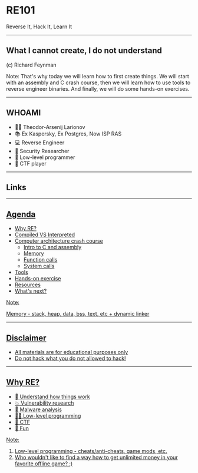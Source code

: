<!-- .slide: data-background-gradient="radial-gradient(#283b95, #17b2c3)" -->

# RE101

Reverse It, Hack It, Learn It

---

## What I cannot create, I do not understand

(c) Richard Feynman

Note: That's why today we will learn how to first create things. We will start with an assembly and C crash course, then we will learn how to use tools to reverse engineer binaries. And finally, we will do some hands-on exercises.

---

## WHOAMI

* 🐱‍💻 Theodor-Arsenij Larionov
* 📚 Ex Kaspersky, Ex Postgres, Now ISP RAS
* 💻 Reverse Engineer
* 🦾 Security Researcher
* 🧪 Low-level programmer
* 🚩 CTF player

---

## Links

<!-- Bruh, I'm not a designer -->
<div id="social-media" style="display: flex; flex-direction: column; align-items: left; position: absolute; top: 105%; right: 37%">
 <div style="display: flex; align-items: center; margin-bottom: 5px;">
  <img src="assets/logos/lightning.png" style="height: 1.5em; width: 1.5em; margin-right: 32px;"
   alt="Pwn-Report" />
  <span style="vertical-align: middle;"><a href="https://pwn.report">pwn.report</a></span>
 </div>
 <div style="display: flex; align-items: center; margin-bottom: 5px;">
  <img src="assets/logos/telegram.png" style="height: 1.5em; width: 1.5em; margin-right: 32px;"
   alt="Telegram" text="pwn_report" />
  <span style="vertical-align: middle;"><a href="https://t.me/pwn_report">pwn_report</a></span>
 </div>
 <div style="display: flex; align-items: center; margin-bottom: 5px;">
  <img src="assets/logos/twitter.png" style="height: 1.5em; width: 1.5em; margin-right: 32px;" alt="Twitter" />
  <span style="vertical-align: middle;"><a href="https://twitter.com/m4drat">m4drat</span>
 </div>
 <div style="display: flex; align-items: center; margin-bottom: 5px;">
  <img src="assets/logos/github.png" style="height: 1.5em; width: 1.5em; margin-right: 32px;" alt="GitHub"/>
  <span style="vertical-align: middle;"><a href="https://github.com/m4drat/">m4drat</span>
 </div>
</div>

---

## Agenda

* Why RE?
* Compiled VS Interpreted
* Computer architecture crash course
  * Intro to C and assembly
  * Memory
  * Function calls
  * System calls
* Tools
* Hands-on exercise
* Resources
* What's next?

Note:

Memory - stack, heap, data, bss, text, etc + dynamic linker

---

<!-- .slide: data-background-gradient="radial-gradient(#C36B6B, #A12929)" -->

## Disclaimer

* All materials are for educational purposes only
* Do not hack what you do not allowed to hack!

---

## Why RE?

* 🧪 Understand how things work
* 💥 Vulnerability research
* 🤖 Malware analysis
* 👨‍💻 Low-level programming
* 🚩 CTF
* 🤡 Fun

Note:

1. Low-level programming - cheats/anti-cheats, game mods, etc.
2. Who wouldn't like to find a way how to get unlimited money in your favorite offline game? :)  
